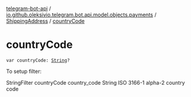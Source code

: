 [telegram-bot-api](../../index.md) / [io.github.oleksivio.telegram.bot.api.model.objects.payments](../index.md) / [ShippingAddress](index.md) / [countryCode](./country-code.md)

# countryCode

`var countryCode: `[`String`](https://kotlinlang.org/api/latest/jvm/stdlib/kotlin/-string/index.html)`?`

To setup filter:

StringFilter countryCode country_code String ISO 3166-1 alpha-2 country code


